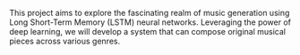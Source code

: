 This project aims to explore the fascinating realm of music generation using Long Short-Term Memory (LSTM) neural networks.
Leveraging the power of deep learning, we will develop a system that can compose original musical pieces across various genres.
